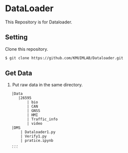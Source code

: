# DataLoader

This Repository is for Dataloader.

## Setting
Clone this repository.
``` bash
$ git clone https://github.com/KMUIMLAB/Dataloader.git
```
## Get Data
1. Put raw data in the same directory.
 ```
    |Data 
       |26595
           | bio
           | CAN
           | GNSS
           | HMI
           | Traffic_info
           | video
    |DMS
        | Dataloader1.py
        | Verify1.py
        | pratice.ipynb
    ...
    ```
